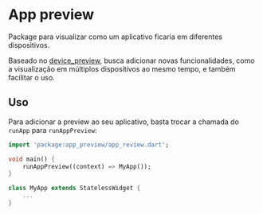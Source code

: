 # App preview

Package para visualizar como um aplicativo ficaria em diferentes dispositivos.

Baseado no [device_preview](https://pub.dev/packages/device_preview), busca adicionar novas funcionalidades, como a visualização em múltiplos dispositivos ao mesmo tempo, e também facilitar o uso.

## Uso

Para adicionar a preview ao seu aplicativo, basta trocar a chamada do `runApp` para `runAppPreview`:

```dart
import 'package:app_preview/app_review.dart';

void main() {
    runAppPreview((context) => MyApp());
}

class MyApp extends StatelessWidget {
    ...
}

```